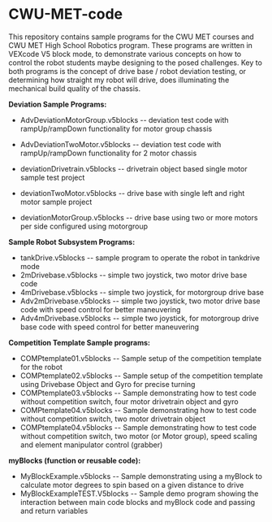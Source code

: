 # CWU-MET-code

This repository contains sample programs for the CWU MET courses and CWU MET High School Robotics program.  These programs are written in VEXcode V5 block mode, to demonstrate various concepts on how to control the robot students maybe designing to the posed challenges. Key to both programs is the concept of drive base / robot deviation testing, or determining how straight my robot will drive, does illuminating the mechanical build quality of the chassis.

**Deviation Sample Programs:**

- AdvDeviationMotorGroup.v5blocks	-- deviation test code with rampUp/rampDown functionality for motor group chassis
- AdvDeviationTwoMotor.v5blocks		-- deviation test code with rampUp/rampDown functionality for 2 motor chassis

- deviationDrivetrain.v5blocks    -- drivetrain object based single motor sample test project
- deviationTwoMotor.v5blocks      -- drive base with single left and right motor sample project
- deviationMotorGroup.v5blocks    -- drive base using two or more motors per side configured using motorgroup

**Sample Robot Subsystem Programs:**

- tankDrive.v5blocks              -- sample program to operate the robot in tankdrive mode
- 2mDrivebase.v5blocks		  -- simple two joystick, two motor drive base code
- 4mDrivebase.v5blocks		  -- simple two joystick, for motorgroup drive base
- Adv2mDrivebase.v5blocks	  -- simple two joystick, two motor drive base code with speed control for better maneuvering
- Adv4mDrivebase.v5blocks	  -- simple two joystick, for motorgroup drive base code with speed control for better maneuvering

**Competition Template Sample programs:**

- COMPtemplate01.v5blocks         -- Sample setup of the competition template for the robot
- COMPtemplate02.v5blocks         -- Sample setup of the competition template using Drivebase Object and Gyro for precise turning
- COMPtemplate03.v5blocks         -- Sample demonstrating how to test code without competition switch, four motor drivetrain object and gyro
- COMPtemplate04.v5blocks	  -- Sample demonstrating how to test code without competition switch, two motor drivetrain object
- COMPtemplate04.v5blocks	  -- Sample demonstrating how to test code without competition switch, two motor (or Motor group), speed scaling and element manipulator control (grabber)

**myBlocks (function or reusable code):**

- MyBlockExample.v5blocks        -- Sample demonstrating using a myBlock to calculate motor degrees to spin based on a given distance to drive
- MyBlockExampleTEST.V5blocks    -- Sample demo program showing the interaction between main code blocks and myBlock code and passing and return variables


